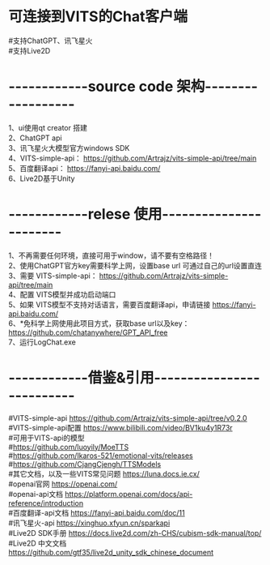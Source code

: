 # 可连接到VITS的Chat客户端  
#支持ChatGPT、讯飞星火  
#支持Live2D  
# ------------source code 架构------------------  
1、ui使用qt creator 搭建  
2、ChatGPT api  
3、讯飞星火大模型官方windows SDK  
4、VITS-simple-api：	https://github.com/Artrajz/vits-simple-api/tree/main  
5、百度翻译api：	https://fanyi-api.baidu.com/  
6、Live2D基于Unity  
  
# ------------relese 使用-----------------------  
1、不再需要任何环境，直接可用于window，请不要有空格路径！  
2、使用ChatGPT官方key需要科学上网，设置base url 可通过自己的url设置直连  
3、需要 VITS-simple-api： https://github.com/Artrajz/vits-simple-api/tree/main  
4、配置 VITS模型并成功启动端口  
5、如果 VITS模型不支持对话语言，需要百度翻译api，申请链接 https://fanyi-api.baidu.com/  
6、*免科学上网使用此项目方式，获取base url以及key：https://github.com/chatanywhere/GPT_API_free  
7、运行LogChat.exe  
  
# ------------借鉴&引用--------------------------  
#VITS-simple-api https://github.com/Artrajz/vits-simple-api/tree/v0.2.0  
#VITS-simple-api配置 https://www.bilibili.com/video/BV1ku4y1R73r  
#可用于VITS-api的模型  
#https://github.com/luoyily/MoeTTS  
#https://github.com/Ikaros-521/emotional-vits/releases  
#https://github.com/CjangCjengh/TTSModels  
#其它文档，以及一些VITS常见问题 https://luna.docs.ie.cx/  
#openai官网 https://openai.com/  
#openai-api文档 https://platform.openai.com/docs/api-reference/introduction  
#百度翻译-api文档 https://fanyi-api.baidu.com/doc/11  
#讯飞星火-api https://xinghuo.xfyun.cn/sparkapi  
#Live2D SDK手册 https://docs.live2d.com/zh-CHS/cubism-sdk-manual/top/  
#Live2D 中文文档 https://github.com/gtf35/live2d_unity_sdk_chinese_document  
